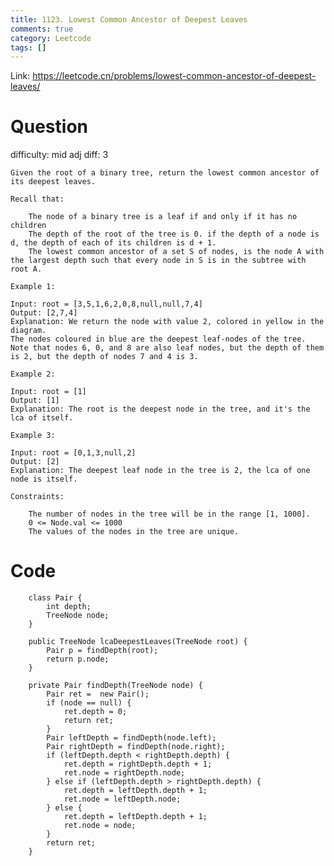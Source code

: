 ```yaml
---
title: 1123. Lowest Common Ancestor of Deepest Leaves
comments: true
category: Leetcode
tags: []
---
```


Link: https://leetcode.cn/problems/lowest-common-ancestor-of-deepest-leaves/

# Question

difficulty: mid
adj diff: 3

    Given the root of a binary tree, return the lowest common ancestor of its deepest leaves.

    Recall that:

    	The node of a binary tree is a leaf if and only if it has no children
    	The depth of the root of the tree is 0. if the depth of a node is d, the depth of each of its children is d + 1.
    	The lowest common ancestor of a set S of nodes, is the node A with the largest depth such that every node in S is in the subtree with root A.

    Example 1:

    Input: root = [3,5,1,6,2,0,8,null,null,7,4]
    Output: [2,7,4]
    Explanation: We return the node with value 2, colored in yellow in the diagram.
    The nodes coloured in blue are the deepest leaf-nodes of the tree.
    Note that nodes 6, 0, and 8 are also leaf nodes, but the depth of them is 2, but the depth of nodes 7 and 4 is 3.

    Example 2:

    Input: root = [1]
    Output: [1]
    Explanation: The root is the deepest node in the tree, and it's the lca of itself.

    Example 3:

    Input: root = [0,1,3,null,2]
    Output: [2]
    Explanation: The deepest leaf node in the tree is 2, the lca of one node is itself.

    Constraints:

    	The number of nodes in the tree will be in the range [1, 1000].
    	0 <= Node.val <= 1000
    	The values of the nodes in the tree are unique.

# Code

```
    class Pair {
        int depth;
        TreeNode node;
    }

    public TreeNode lcaDeepestLeaves(TreeNode root) {
        Pair p = findDepth(root);
        return p.node;
    }

    private Pair findDepth(TreeNode node) {
        Pair ret =  new Pair();
        if (node == null) {
            ret.depth = 0;
            return ret;
        }
        Pair leftDepth = findDepth(node.left);
        Pair rightDepth = findDepth(node.right);
        if (leftDepth.depth < rightDepth.depth) {
            ret.depth = rightDepth.depth + 1;
            ret.node = rightDepth.node;
        } else if (leftDepth.depth > rightDepth.depth) {
            ret.depth = leftDepth.depth + 1;
            ret.node = leftDepth.node;
        } else {
            ret.depth = leftDepth.depth + 1;
            ret.node = node;
        }
        return ret;
    }
```

